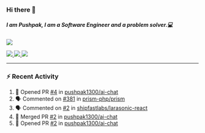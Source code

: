 ### Hi there 👋

##### I am Pushpak, I am a Software Engineer and a problem solver.💻

<a href='https://twitter.com/pushpak1300'><a href="https://pushpak1300.me/" target="_blank">
  <img src="https://img.shields.io/badge/website-%23E34F26.svg?&style=for-the-badge" />
</a> 
 
 <a href="https://twitter.com/pushpak1300" target="_blank">
  <img src="https://img.shields.io/badge/twitter-%231DA1F2.svg?&style=for-the-badge&logo=twitter&logoColor=white" />
</a> 

<a href="https://www.linkedin.com/in/pushpak-c-286b17b1/" target="_blank">
  <img src="https://img.shields.io/badge/linkedin-%230077B5.svg?&style=for-the-badge&logo=linkedin&logoColor=white" />
</a> 

<a href="https://dev.to/pushpak1300/" target="_blank">
  <img src="http://img.shields.io/badge/dev.to-gray?style=for-the-badge&logo=dev.to&?logoColor=white?logoWidth=100?label=" />
</a> 


</p>

---

### ⚡ Recent Activity

<!--START_SECTION:activity-->
1. 💪 Opened PR [#4](https://github.com/pushpak1300/ai-chat/pull/4) in [pushpak1300/ai-chat](https://github.com/pushpak1300/ai-chat)
2. 🗣 Commented on [#381](https://github.com/prism-php/prism/issues/381#issuecomment-2948036417) in [prism-php/prism](https://github.com/prism-php/prism)
3. 🗣 Commented on [#2](https://github.com/shipfastlabs/larasonic-react/issues/2#issuecomment-2940020588) in [shipfastlabs/larasonic-react](https://github.com/shipfastlabs/larasonic-react)
4. 🎉 Merged PR [#2](https://github.com/pushpak1300/ai-chat/pull/2) in [pushpak1300/ai-chat](https://github.com/pushpak1300/ai-chat)
5. 💪 Opened PR [#2](https://github.com/pushpak1300/ai-chat/pull/2) in [pushpak1300/ai-chat](https://github.com/pushpak1300/ai-chat)
<!--END_SECTION:activity-->
